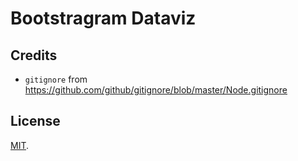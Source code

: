# Bootstragram Dataviz

## Credits

* `gitignore` from https://github.com/github/gitignore/blob/master/Node.gitignore

## License

[MIT](./LICENSE).
